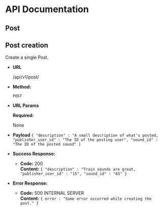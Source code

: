 # API Documentation

## Post

**Post creation**
----
  Create a single Post.

* **URL**

  /api/v1/post/

* **Method:**

  `POST`
  
*  **URL Params**

   **Required:**
 
   None

* **Payload**
  `{ "description" : "A small description of what's posted, "publisher_user_id" : "The ID of the posting user", "sound_id" : "The ID of the posted sound" }`

* **Success Response:**

  * **Code:** 200 <br />
    **Content:** `{ "description" : "Train sounds are great, "publisher_user_id" : "15", "sound_id" : "65" }`
 
* **Error Response:**

  * **Code:** 500 INTERNAL SERVER <br />
    **Content:** `{ error : "Some error occurred while creating the post." }`
